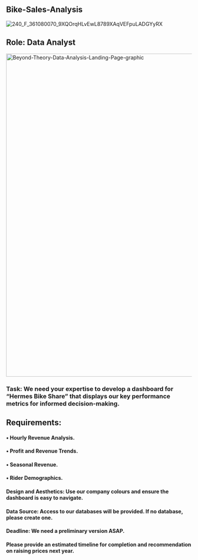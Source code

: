 ## Bike-Sales-Analysis
![240_F_361080070_9XQOrqHLvEwL8789XAqVEFpuLADGYyRX](https://github.com/user-attachments/assets/6e395ac4-4728-4367-b179-597c18be2b09)

## Role: Data Analyst
<img width="2188" height="877" alt="Beyond-Theory-Data-Analysis-Landing-Page-graphic" src="https://github.com/user-attachments/assets/3805adcf-814f-4eb6-8761-ae5ea6cea4da" />

### Task: We need your expertise to develop a dashboard for “Hermes Bike Share” that displays our key performance metrics for informed decision-making.

## Requirements:

#### •	Hourly Revenue Analysis.
#### •	Profit and Revenue Trends.
#### •	Seasonal Revenue.
#### •	Rider Demographics.

#### Design and  Aesthetics: Use our company colours and ensure the dashboard is easy to navigate. 
#### Data Source: Access to our databases will be provided. If no database, please create one.
#### Deadline: We need a preliminary version ASAP.
#### Please provide an estimated timeline for completion and recommendation on raising prices next year.
